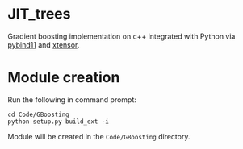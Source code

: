 # JIT_trees

Gradient boosting implementation on c++ integrated with Python via [pybind11](https://github.com/pybind/pybind11) and [xtensor](https://github.com/xtensor-stack/xtensor-python).

# Module creation

Run the following in command prompt:

```
cd Code/GBoosting
python setup.py build_ext -i
```

Module will be created in the `Code/GBoosting` directory.
